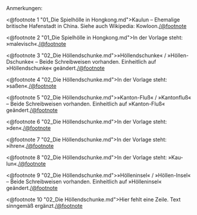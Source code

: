 <div class="anmerkungen">Anmerkungen:</div>

<@footnote 1 "01_Die Spielhölle in Hongkong.md">Kaulun – Ehemalige britische
Hafenstadt in China. Siehe auch Wikipedia: Kowloon.</@footnote>

<@footnote 2 "01_Die Spielhölle in Hongkong.md">In der Vorlage steht:
»malevisch«.</@footnote>

<@footnote 3 "02_Die Höllendschunke.md">»Höllendschunke« / »Höllen-Dschunke« –
Beide Schreibweisen vorhanden. Einheitlich auf »Höllendschunke«
geändert.</@footnote>

<@footnote 4 "02_Die Höllendschunke.md">In der Vorlage steht:
»saßen«.</@footnote>

<@footnote 5 "02_Die Höllendschunke.md">»Kanton-Fluß« / »Kantonfluß« – Beide
Schreibweisen vorhanden. Einheitlich auf »Kanton-Fluß« geändert.</@footnote>

<@footnote 6 "02_Die Höllendschunke.md">In der Vorlage steht:
»den«.</@footnote>

<@footnote 7 "02_Die Höllendschunke.md">In der Vorlage steht:
»ihren«.</@footnote>

<@footnote 8 "02_Die Höllendschunke.md">In der Vorlage steht:
»Kau-lun«.</@footnote>

<@footnote 9 "02_Die Höllendschunke.md">»Hölleninsel« / »Höllen-Insel« – Beide
Schreibweisen vorhanden. Einheitlich auf »Hölleninsel« geändert.</@footnote>

<@footnote 10 "02_Die Höllendschunke.md">Hier fehlt eine Zeile. Text sinngemäß
ergänzt.</@footnote>

